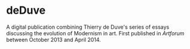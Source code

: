 # deDuve
A digital publication combining Thierry de Duve's series of essays discussing the evolution of Modernism in art. First published in _Artforum_ between October 2013 and April 2014.
